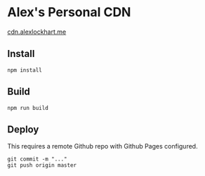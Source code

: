 # Alex's Personal CDN

[cdn.alexlockhart.me](https://cdn.alexlockhart.cdn)

## Install

```
npm install
```

## Build

```
npm run build
```

## Deploy

This requires a remote Github repo with Github Pages configured.

```
git commit -m "..."
git push origin master
```
